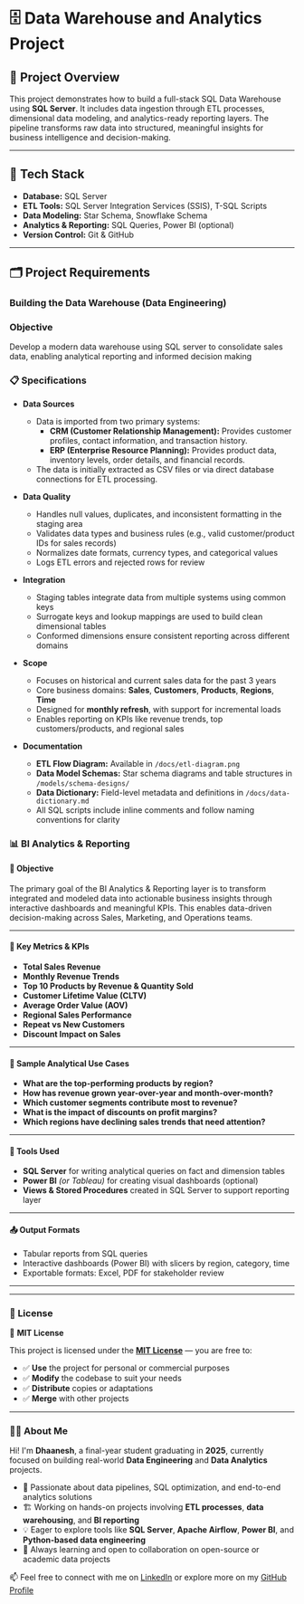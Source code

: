 # 🗄️ Data Warehouse and Analytics Project

## 📌 Project Overview

This project demonstrates how to build a full-stack SQL Data Warehouse using **SQL Server**. It includes data ingestion through ETL processes, dimensional data modeling, and analytics-ready reporting layers. The pipeline transforms raw data into structured, meaningful insights for business intelligence and decision-making.

---

## 🧱 Tech Stack

- **Database:** SQL Server
- **ETL Tools:** SQL Server Integration Services (SSIS), T-SQL Scripts
- **Data Modeling:** Star Schema, Snowflake Schema
- **Analytics & Reporting:** SQL Queries, Power BI (optional)
- **Version Control:** Git & GitHub

---

## 🗂️ Project Requirements

### Building the Data Warehouse (Data Engineering)

### Objective 
Develop a modern data warehouse using SQL server to consolidate sales data, enabling analytical reporting and informed decision making

### 📋 Specifications

- **Data Sources**  
  - Data is imported from two primary systems:  
    - **CRM (Customer Relationship Management):** Provides customer profiles, contact information, and transaction history.  
    - **ERP (Enterprise Resource Planning):** Provides product data, inventory levels, order details, and financial records.  
  - The data is initially extracted as CSV files or via direct database connections for ETL processing.

- **Data Quality**  
  - Handles null values, duplicates, and inconsistent formatting in the staging area  
  - Validates data types and business rules (e.g., valid customer/product IDs for sales records)  
  - Normalizes date formats, currency types, and categorical values  
  - Logs ETL errors and rejected rows for review

- **Integration**  
  - Staging tables integrate data from multiple systems using common keys  
  - Surrogate keys and lookup mappings are used to build clean dimensional tables  
  - Conformed dimensions ensure consistent reporting across different domains

- **Scope**  
  - Focuses on historical and current sales data for the past 3 years  
  - Core business domains: **Sales**, **Customers**, **Products**, **Regions**, **Time**  
  - Designed for **monthly refresh**, with support for incremental loads  
  - Enables reporting on KPIs like revenue trends, top customers/products, and regional sales

- **Documentation**  
  - **ETL Flow Diagram:** Available in `/docs/etl-diagram.png`  
  - **Data Model Schemas:** Star schema diagrams and table structures in `/models/schema-designs/`  
  - **Data Dictionary:** Field-level metadata and definitions in `/docs/data-dictionary.md`  
  - All SQL scripts include inline comments and follow naming conventions for clarity

### 📊 BI Analytics & Reporting

#### 🎯 Objective
The primary goal of the BI Analytics & Reporting layer is to transform integrated and modeled data into actionable business insights through interactive dashboards and meaningful KPIs. This enables data-driven decision-making across Sales, Marketing, and Operations teams.

---

#### 📌 Key Metrics & KPIs

- **Total Sales Revenue**  
- **Monthly Revenue Trends**  
- **Top 10 Products by Revenue & Quantity Sold**  
- **Customer Lifetime Value (CLTV)**  
- **Average Order Value (AOV)**  
- **Regional Sales Performance**  
- **Repeat vs New Customers**  
- **Discount Impact on Sales**

---

#### 🧾 Sample Analytical Use Cases

- **What are the top-performing products by region?**  
- **How has revenue grown year-over-year and month-over-month?**  
- **Which customer segments contribute most to revenue?**  
- **What is the impact of discounts on profit margins?**  
- **Which regions have declining sales trends that need attention?**

---

#### 📍 Tools Used

- **SQL Server** for writing analytical queries on fact and dimension tables  
- **Power BI** *(or Tableau)* for creating visual dashboards (optional)  
- **Views & Stored Procedures** created in SQL Server to support reporting layer

---

#### 📤 Output Formats

- Tabular reports from SQL queries  
- Interactive dashboards (Power BI) with slicers by region, category, time  
- Exportable formats: Excel, PDF for stakeholder review

---

---

### 🪪 License

📄 **MIT License**

This project is licensed under the **[MIT License](LICENSE)** — you are free to:

- ✅ **Use** the project for personal or commercial purposes  
- ✅ **Modify** the codebase to suit your needs  
- ✅ **Distribute** copies or adaptations  
- ✅ **Merge** with other projects

---

### 👨‍💻 About Me

Hi! I'm **Dhaanesh**, a final-year student graduating in **2025**, currently focused on building real-world **Data Engineering** and **Data Analytics** projects.

- 🎯 Passionate about data pipelines, SQL optimization, and end-to-end analytics solutions  
- 🏗️ Working on hands-on projects involving **ETL processes**, **data warehousing**, and **BI reporting**  
- 💡 Eager to explore tools like **SQL Server**, **Apache Airflow**, **Power BI**, and **Python-based data engineering**  
- 🌱 Always learning and open to collaboration on open-source or academic data projects

📫 Feel free to connect with me on [LinkedIn](https://www.linkedin.com/in/dhaanesh-s) or explore more on my [GitHub Profile](https://github.com/Dhaanesh26)







